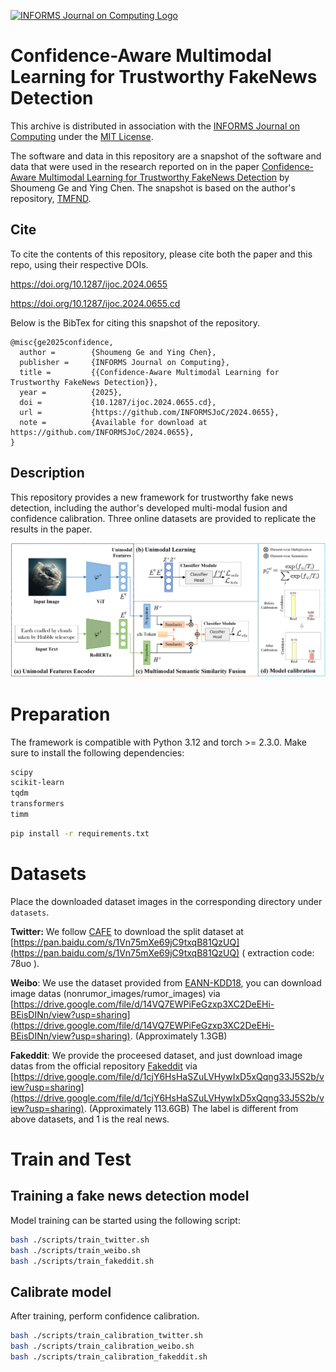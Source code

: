 [![INFORMS Journal on Computing Logo](https://INFORMSJoC.github.io/logos/INFORMS_Journal_on_Computing_Header.jpg)](https://pubsonline.informs.org/journal/ijoc)

# Confidence-Aware Multimodal Learning for Trustworthy FakeNews Detection

This archive is distributed in association with the [INFORMS Journal on
Computing](https://pubsonline.informs.org/journal/ijoc) under the [MIT License](LICENSE).

The software and data in this repository are a snapshot of the software and data
that were used in the research reported on in the paper 
[Confidence-Aware Multimodal Learning for Trustworthy FakeNews Detection](https://doi.org/10.1287/ijoc.2024.0655.cd) by Shoumeng Ge and Ying Chen. 
The snapshot is based on the author's repository,
[TMFND](https://github.com/dlutor/TMFND).

## Cite

To cite the contents of this repository, please cite both the paper and this repo, using their respective DOIs.

https://doi.org/10.1287/ijoc.2024.0655

https://doi.org/10.1287/ijoc.2024.0655.cd

Below is the BibTex for citing this snapshot of the repository.

```
@misc{ge2025confidence,
  author =        {Shoumeng Ge and Ying Chen},
  publisher =     {INFORMS Journal on Computing},
  title =         {{Confidence-Aware Multimodal Learning for Trustworthy FakeNews Detection}},
  year =          {2025},
  doi =           {10.1287/ijoc.2024.0655.cd},
  url =           {https://github.com/INFORMSJoC/2024.0655},
  note =          {Available for download at https://github.com/INFORMSJoC/2024.0655},
}  
```

## Description

This repository provides a new framework for trustworthy fake news detection, including the author's developed multi-modal fusion and confidence calibration. Three online datasets are provided to replicate the results in the paper.

![Image 2](results/fig2_5.png)

# Preparation

The framework is compatible with Python 3.12 and torch >= 2.3.0. Make sure to install the following dependencies:
```bash
scipy
scikit-learn
tqdm
transformers
timm
```

```bash
pip install -r requirements.txt
```

# Datasets
Place the downloaded dataset images in the corresponding directory under `datasets`.

**Twitter:** We follow [CAFE](https://github.com/cyxanna/CAFE) to download the split dataset at [https://pan.baidu.com/s/1Vn75mXe69jC9txqB81QzUQ](https://pan.baidu.com/s/1Vn75mXe69jC9txqB81QzUQ) ( extraction code: 78uo ).

**Weibo**: We use the dataset provided from [EANN-KDD18](https://github.com/yaqingwang/EANN-KDD18), you can download image datas (nonrumor_images/rumor_images) via [https://drive.google.com/file/d/14VQ7EWPiFeGzxp3XC2DeEHi-BEisDINn/view?usp=sharing](https://drive.google.com/file/d/14VQ7EWPiFeGzxp3XC2DeEHi-BEisDINn/view?usp=sharing). (Approximately 1.3GB)

**Fakeddit**: We provide  the proceesed dataset, and just download image datas from the official repository [Fakeddit](https://github.com/entitize/Fakeddit) via [https://drive.google.com/file/d/1cjY6HsHaSZuLVHywIxD5xQqng33J5S2b/view?usp=sharing](https://drive.google.com/file/d/1cjY6HsHaSZuLVHywIxD5xQqng33J5S2b/view?usp=sharing). (Approximately 113.6GB) The label is different from above datasets, and 1 is the real news.

# Train and Test

## Training a fake news detection model
Model training can be started using the following script:

```bash
bash ./scripts/train_twitter.sh
bash ./scripts/train_weibo.sh
bash ./scripts/train_fakeddit.sh
```

## Calibrate model
After training, perform confidence calibration.
```bash
bash ./scripts/train_calibration_twitter.sh
bash ./scripts/train_calibration_weibo.sh
bash ./scripts/train_calibration_fakeddit.sh
```



<!-- ![Image 1](results/twitter_ece.png)![Image 1](results/twitter_mce.png)![Image 1](results/twitter_train_ece.png)![Image 1](results/twitter_train_mce.png) -->
